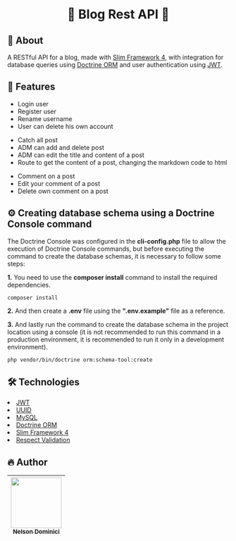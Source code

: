 
<h1 align="center" >

💜 Blog Rest API 💜

</h1>

<h2>🚀 About</h2>
<p>
A RESTful API for a blog, made with <a href="https://www.slimframework.com/docs/v4/">Slim Framework 4</a>, with integration for database queries using <a href="https://www.doctrine-project.org/projects/doctrine-orm/en/2.16/index.html">Doctrine ORM</a> and user authentication using <a href="https://github.com/firebase/php-jwt">JWT</a>.
</p>
  
<h2>🎱 Features</h2>

<ul>
  <li>Login user</li>
  <li>Register user</li>
  <li>Rename username</li>
  <li>User can delete his own account</li>
</ul>

<ul>
  <li>Catch all post</li>
  <li>ADM can add and delete post</li>
  <li>ADM can edit the title and content of a post</li>
  <li>Route to get the content of a post, changing the markdown code to html</li>
</ul>

<ul>
  <li>Comment on a post</li>
  <li>Edit your comment of a post</li>
  <li>Delete own comment on a post</li>
</ul>

<h2>⚙ Creating database schema using a Doctrine Console command</h2>
<p>The Doctrine Console was configured in the <strong>cli-config.php</strong> file to allow the execution of Doctrine Console commands, but before executing the command to create the database schemas, it is necessary to follow some steps:
</p>
<p>
  <strong>1.</strong> You need to use the <strong>composer install</strong> command to install the required dependencies.
  
  ```
  composer install
  ```
 <strong>2.</strong> And then create a <strong>.env</strong> file using the <strong>".env.example"</strong> file as a reference.<br>
 
  <strong>3.</strong> And lastly run the command to create the database schema in the project location using a console (it is not recommended to run this command in a production environment, it is recommended to run it only in a development environment).
   
  ```
  php vendor/bin/doctrine orm:schema-tool:create
  ```
  
</p>

<h2>🛠 Technologies</h2>

<li><a href="https://github.com/firebase/php-jwt">JWT</a></li>
<li><a href="https://packagist.org/packages/ramsey/uuid">UUID</a></li>
<li><a href="https://www.mysql.com/">MySQL</a></li>
<li><a href="https://www.doctrine-project.org/projects/doctrine-orm/en/2.15/index.html">Doctrine ORM</a></li>
<li><a href="https://www.slimframework.com/docs/v4/">Slim Framework 4</a></li>
<li><a href="https://respect-validation.readthedocs.io/en/latest/">Respect Validation</a></li>


<h2>🔥 Author</h2>

| [<img src="https://avatars.githubusercontent.com/Nelson-Dominici" width=115><br><sub>Nelson Dominici</sub>](https://github.com/Nelson-Dominici) |
| :---: |
